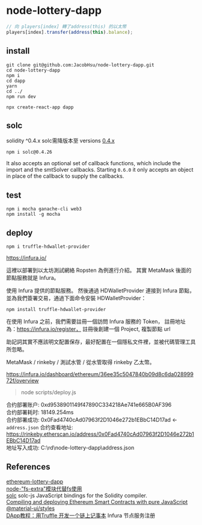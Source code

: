 # node-lottery-dapp

```js
// 向 players[index] 轉了address(this) 的以太幣
players[index].transfer(address(this).balance);
```

## install

```shell
git clone git@github.com:JacobHsu/node-lottery-dapp.git
cd node-lottery-dapp
npm i
cd dapp
yarn
cd ../
npm run dev
```

`npx create-react-app dapp`

## solc

solidity ^0.4.x solc需降版本至 versions [0.4.x](https://www.npmjs.com/package/solc)

`npm i solc@0.4.26`

It also accepts an optional set of callback functions, which include the import and the smtSolver callbacks. Starting `0.6.0` it only accepts an object in place of the callback to supply the callbacks.

## test

`npm i mocha ganache-cli web3`  
`npm install -g mocha`

## deploy

`npm i truffle-hdwallet-provider`

https://infura.io/

這裡以部署到以太坊測試網絡 Ropsten 為例進行介紹。 其實 MetaMask 後面的節點服務就是 Infura。

使用 Infura 提供的節點服務。 然後通過 HDWalletProvider 連接到 Infura 節點，並為我們簽署交易，通過下面命令安裝 HDWalletProvider：

`npm install truffle-hdwallet-provider`

在使用 Infura 之前，我們需要註冊一個訪問 Infura 服務的 Token， 
註冊地址為：https://infura.io/register， 註冊後創建一個 Project, 複製節點 url

助記詞其實不應該明文配置保存，最好配置在一個隱私文件裡，並被代碼管理工具所忽略。

MetaMask / rinkeby / 測試水管 / 從水管取得 rinkeby 乙太幣。

https://infura.io/dashboard/ethereum/36ee35c5047840b09d8c6da02899972f/overview

> node scripts/deploy.js

合约部署账户: 0xd9538901149f47890C334218Ae741e665B0AF396  
合约部署耗时: 18149.254ms  
合约部署成功: 0x0Fad4740cAd07963f2D1046e272b1EBbC14D17ad  <- `address.json` 
合约查看地址: https://rinkeby.etherscan.io/address/0x0Fad4740cAd07963f2D1046e272b1EBbC14D17ad  
地址写入成功: C:\rd\node-lottery-dapp\address.json  

## References

[ethereum-lottery-dapp](https://github.com/wangshijun/ethereum-lottery-dapp)  
[node-"fs-extra"模块代替fs使用](https://juejin.im/post/5b52fd21e51d4519234468f1)  
[solc](https://www.npmjs.com/package/solc) solc-js JavaScript bindings for the Solidity compiler.  
[Compiling and deploying Ethereum Smart Contracts with pure JavaScript](https://medium.com/coinmonks/compiling-and-deploying-ethereum-smart-contracts-with-pure-javascript-4bee3bfe99bb)  
[@material-ui/styles](https://material-ui.com/zh/styles/basics/#material-ui-styles)  
[DApp教程：用Truffle 开发一个链上记事本](https://learnblockchain.cn/2019/03/30/dapp_noteOnChain) Infura 节点服务注册
